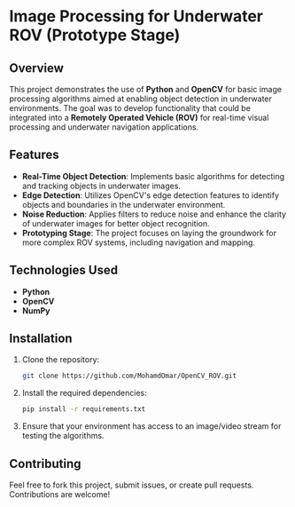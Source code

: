 # Image Processing for Underwater ROV (Prototype Stage)

## Overview
This project demonstrates the use of **Python** and **OpenCV** for basic image processing algorithms aimed at enabling object detection in underwater environments. The goal was to develop functionality that could be integrated into a **Remotely Operated Vehicle (ROV)** for real-time visual processing and underwater navigation applications.

## Features
- **Real-Time Object Detection**: Implements basic algorithms for detecting and tracking objects in underwater images.
- **Edge Detection**: Utilizes OpenCV's edge detection features to identify objects and boundaries in the underwater environment.
- **Noise Reduction**: Applies filters to reduce noise and enhance the clarity of underwater images for better object recognition.
- **Prototyping Stage**: The project focuses on laying the groundwork for more complex ROV systems, including navigation and mapping.

## Technologies Used
- **Python**  
- **OpenCV**  
- **NumPy**

## Installation

1. Clone the repository:
    ```bash
    git clone https://github.com/MohamdOmar/OpenCV_ROV.git
    ```

2. Install the required dependencies:
    ```bash
    pip install -r requirements.txt
    ```

3. Ensure that your environment has access to an image/video stream for testing the algorithms.

## Contributing
Feel free to fork this project, submit issues, or create pull requests. Contributions are welcome!
